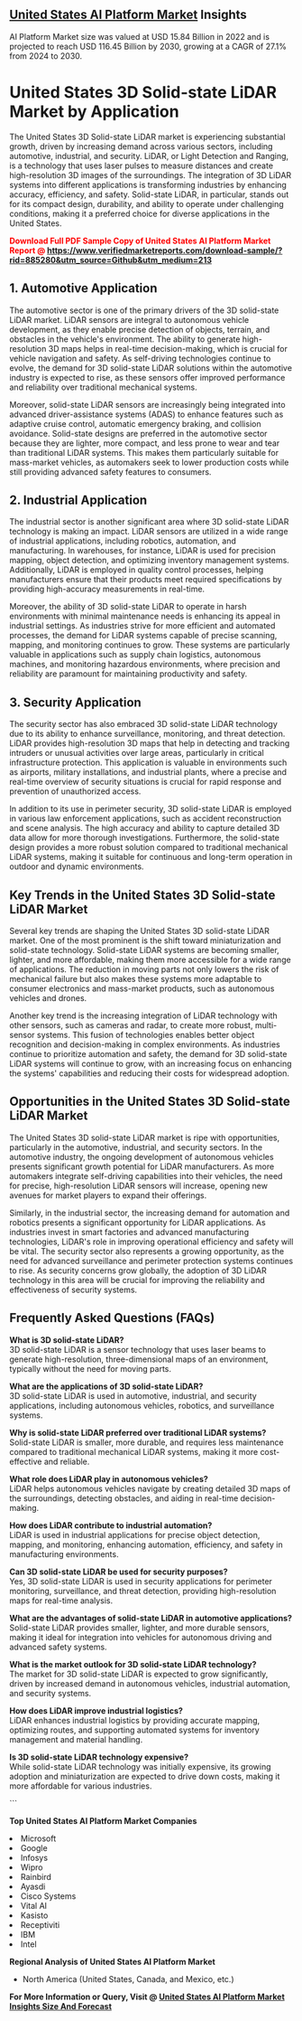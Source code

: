 <h2><a href="https://www.verifiedmarketreports.com/download-sample/?rid=885280&amp;utm_source=Github&amp;utm_medium=213" target="_blank">United States AI Platform Market</a> Insights</h2><p>AI Platform Market size was valued at USD 15.84 Billion in 2022 and is projected to reach USD 116.45 Billion by 2030, growing at a CAGR of 27.1% from 2024 to 2030.</p><p><h1>United States 3D Solid-state LiDAR Market by Application</h1><p>The United States 3D Solid-state LiDAR market is experiencing substantial growth, driven by increasing demand across various sectors, including automotive, industrial, and security. LiDAR, or Light Detection and Ranging, is a technology that uses laser pulses to measure distances and create high-resolution 3D images of the surroundings. The integration of 3D LiDAR systems into different applications is transforming industries by enhancing accuracy, efficiency, and safety. Solid-state LiDAR, in particular, stands out for its compact design, durability, and ability to operate under challenging conditions, making it a preferred choice for diverse applications in the United States.</p><p><b><p><span class=""><span style="color: #ff0000;"><strong>Download Full PDF Sample Copy of United States AI Platform Market Report</strong> @ </span><a href="https://www.verifiedmarketreports.com/download-sample/?rid=885280&amp;utm_source=Github&amp;utm_medium=213" target="_blank">https://www.verifiedmarketreports.com/download-sample/?rid=885280&amp;utm_source=Github&amp;utm_medium=213</a></span></p></b></p><h2>1. Automotive Application</h2><p>The automotive sector is one of the primary drivers of the 3D solid-state LiDAR market. LiDAR sensors are integral to autonomous vehicle development, as they enable precise detection of objects, terrain, and obstacles in the vehicle's environment. The ability to generate high-resolution 3D maps helps in real-time decision-making, which is crucial for vehicle navigation and safety. As self-driving technologies continue to evolve, the demand for 3D solid-state LiDAR solutions within the automotive industry is expected to rise, as these sensors offer improved performance and reliability over traditional mechanical systems.</p><p>Moreover, solid-state LiDAR sensors are increasingly being integrated into advanced driver-assistance systems (ADAS) to enhance features such as adaptive cruise control, automatic emergency braking, and collision avoidance. Solid-state designs are preferred in the automotive sector because they are lighter, more compact, and less prone to wear and tear than traditional LiDAR systems. This makes them particularly suitable for mass-market vehicles, as automakers seek to lower production costs while still providing advanced safety features to consumers.</p><h2>2. Industrial Application</h2><p>The industrial sector is another significant area where 3D solid-state LiDAR technology is making an impact. LiDAR sensors are utilized in a wide range of industrial applications, including robotics, automation, and manufacturing. In warehouses, for instance, LiDAR is used for precision mapping, object detection, and optimizing inventory management systems. Additionally, LiDAR is employed in quality control processes, helping manufacturers ensure that their products meet required specifications by providing high-accuracy measurements in real-time.</p><p>Moreover, the ability of 3D solid-state LiDAR to operate in harsh environments with minimal maintenance needs is enhancing its appeal in industrial settings. As industries strive for more efficient and automated processes, the demand for LiDAR systems capable of precise scanning, mapping, and monitoring continues to grow. These systems are particularly valuable in applications such as supply chain logistics, autonomous machines, and monitoring hazardous environments, where precision and reliability are paramount for maintaining productivity and safety.</p><h2>3. Security Application</h2><p>The security sector has also embraced 3D solid-state LiDAR technology due to its ability to enhance surveillance, monitoring, and threat detection. LiDAR provides high-resolution 3D maps that help in detecting and tracking intruders or unusual activities over large areas, particularly in critical infrastructure protection. This application is valuable in environments such as airports, military installations, and industrial plants, where a precise and real-time overview of security situations is crucial for rapid response and prevention of unauthorized access.</p><p>In addition to its use in perimeter security, 3D solid-state LiDAR is employed in various law enforcement applications, such as accident reconstruction and scene analysis. The high accuracy and ability to capture detailed 3D data allow for more thorough investigations. Furthermore, the solid-state design provides a more robust solution compared to traditional mechanical LiDAR systems, making it suitable for continuous and long-term operation in outdoor and dynamic environments.</p><h2>Key Trends in the United States 3D Solid-state LiDAR Market</h2><p>Several key trends are shaping the United States 3D solid-state LiDAR market. One of the most prominent is the shift toward miniaturization and solid-state technology. Solid-state LiDAR systems are becoming smaller, lighter, and more affordable, making them more accessible for a wide range of applications. The reduction in moving parts not only lowers the risk of mechanical failure but also makes these systems more adaptable to consumer electronics and mass-market products, such as autonomous vehicles and drones.</p><p>Another key trend is the increasing integration of LiDAR technology with other sensors, such as cameras and radar, to create more robust, multi-sensor systems. This fusion of technologies enables better object recognition and decision-making in complex environments. As industries continue to prioritize automation and safety, the demand for 3D solid-state LiDAR systems will continue to grow, with an increasing focus on enhancing the systems' capabilities and reducing their costs for widespread adoption.</p><h2>Opportunities in the United States 3D Solid-state LiDAR Market</h2><p>The United States 3D solid-state LiDAR market is ripe with opportunities, particularly in the automotive, industrial, and security sectors. In the automotive industry, the ongoing development of autonomous vehicles presents significant growth potential for LiDAR manufacturers. As more automakers integrate self-driving capabilities into their vehicles, the need for precise, high-resolution LiDAR sensors will increase, opening new avenues for market players to expand their offerings.</p><p>Similarly, in the industrial sector, the increasing demand for automation and robotics presents a significant opportunity for LiDAR applications. As industries invest in smart factories and advanced manufacturing technologies, LiDAR's role in improving operational efficiency and safety will be vital. The security sector also represents a growing opportunity, as the need for advanced surveillance and perimeter protection systems continues to rise. As security concerns grow globally, the adoption of 3D LiDAR technology in this area will be crucial for improving the reliability and effectiveness of security systems.</p><h2>Frequently Asked Questions (FAQs)</h2><p><b>What is 3D solid-state LiDAR?</b><br>3D solid-state LiDAR is a sensor technology that uses laser beams to generate high-resolution, three-dimensional maps of an environment, typically without the need for moving parts.</p><p><b>What are the applications of 3D solid-state LiDAR?</b><br>3D solid-state LiDAR is used in automotive, industrial, and security applications, including autonomous vehicles, robotics, and surveillance systems.</p><p><b>Why is solid-state LiDAR preferred over traditional LiDAR systems?</b><br>Solid-state LiDAR is smaller, more durable, and requires less maintenance compared to traditional mechanical LiDAR systems, making it more cost-effective and reliable.</p><p><b>What role does LiDAR play in autonomous vehicles?</b><br>LiDAR helps autonomous vehicles navigate by creating detailed 3D maps of the surroundings, detecting obstacles, and aiding in real-time decision-making.</p><p><b>How does LiDAR contribute to industrial automation?</b><br>LiDAR is used in industrial applications for precise object detection, mapping, and monitoring, enhancing automation, efficiency, and safety in manufacturing environments.</p><p><b>Can 3D solid-state LiDAR be used for security purposes?</b><br>Yes, 3D solid-state LiDAR is used in security applications for perimeter monitoring, surveillance, and threat detection, providing high-resolution maps for real-time analysis.</p><p><b>What are the advantages of solid-state LiDAR in automotive applications?</b><br>Solid-state LiDAR provides smaller, lighter, and more durable sensors, making it ideal for integration into vehicles for autonomous driving and advanced safety systems.</p><p><b>What is the market outlook for 3D solid-state LiDAR technology?</b><br>The market for 3D solid-state LiDAR is expected to grow significantly, driven by increased demand in autonomous vehicles, industrial automation, and security systems.</p><p><b>How does LiDAR improve industrial logistics?</b><br>LiDAR enhances industrial logistics by providing accurate mapping, optimizing routes, and supporting automated systems for inventory management and material handling.</p><p><b>Is 3D solid-state LiDAR technology expensive?</b><br>While solid-state LiDAR technology was initially expensive, its growing adoption and miniaturization are expected to drive down costs, making it more affordable for various industries.</p>```</p><p><strong>Top United States AI Platform Market Companies</strong></p><div data-test-id=""><p><li>Microsoft</li><li> Google</li><li> Infosys</li><li> Wipro</li><li> Rainbird</li><li> Ayasdi</li><li> Cisco Systems</li><li> Vital AI</li><li> Kasisto</li><li> Receptiviti</li><li> IBM</li><li> Intel</li></p><div><strong>Regional Analysis of&nbsp;United States AI Platform Market</strong></div><ul><li dir="ltr"><p dir="ltr">North America&nbsp;(United States, Canada, and Mexico, etc.)</p></li></ul><p><strong>For More Information or Query, Visit @&nbsp;</strong><strong><a href="https://www.verifiedmarketreports.com/product/ai-platform-market/?utm_source=Github&amp;utm_medium=213" target="_blank">United States AI Platform Market Insights Size And Forecast</a></strong></p></div>

